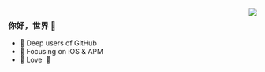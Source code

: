 <img align="right" src="https://github-readme-stats.vercel.app/api?username=Lobster-King&show_icons=true&icon_color=CE1D2D&text_color=718096&bg_color=ffffff&hide_title=true" />

### 你好，世界 👋

- :basketball:&nbsp;Deep users of GitHub
- :basketball:&nbsp;Focusing on iOS & APM
- :basketball:&nbsp;Love&nbsp; :basketball:


